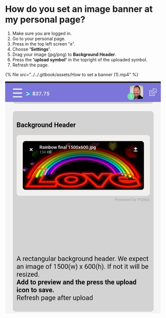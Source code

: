 # How do you set an image banner at my personal page?

1. Make sure you are logged in.
2. Go to your personal page.
3. Press in the top left screen **'='**.
4. Choose **'Settings'**.
5. Drag your image (jpg/png) to **Background Header**.
6. Press the **'upload symbol'** in the topright of the uploaded symbol.
7. Refresh the page.&#x20;

{% file src="../../.gitbook/assets/How to set a banner (1).mp4" %}

![](<../../.gitbook/assets/Rainbow banner (2).jpg>)
